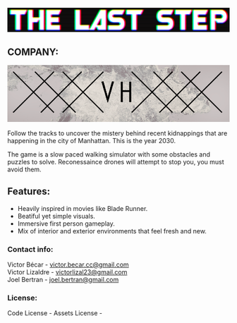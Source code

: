 

![](https://github.com/colini23/Thelaststep/blob/master/WikiResources/The_last_steep.PNG)

## COMPANY:

![](https://github.com/colini23/Thelaststep/blob/master/WikiResources/logo_1.PNG)

Follow the tracks to uncover the mistery behind recent kidnappings that are happening in the city of Manhattan. This is the year 2030.

The game is a slow paced walking simulator with some obstacles and puzzles to solve. Reconessaince drones will attempt to stop you, you must avoid them.

## Features:

* Heavily inspired in movies like Blade Runner.
* Beatiful yet simple visuals.
* Immersive first person gameplay.
* Mix of interior and exterior environments that feel fresh and new.

### Contact info:

Victor Bécar - victor.becar.cc@gmail.com   
Victor Lizaldre - victorlizal23@gmail.com   
Joel Bertran - joel.bertran@gmail.com   

### License:

Code License - 
Assets License - 

